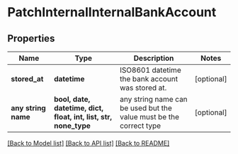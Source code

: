 # PatchInternalInternalBankAccount


## Properties
Name | Type | Description | Notes
------------ | ------------- | ------------- | -------------
**stored_at** | **datetime** | ISO8601 datetime the bank account was stored at. | [optional] 
**any string name** | **bool, date, datetime, dict, float, int, list, str, none_type** | any string name can be used but the value must be the correct type | [optional]

[[Back to Model list]](../README.md#documentation-for-models) [[Back to API list]](../README.md#documentation-for-api-endpoints) [[Back to README]](../README.md)


